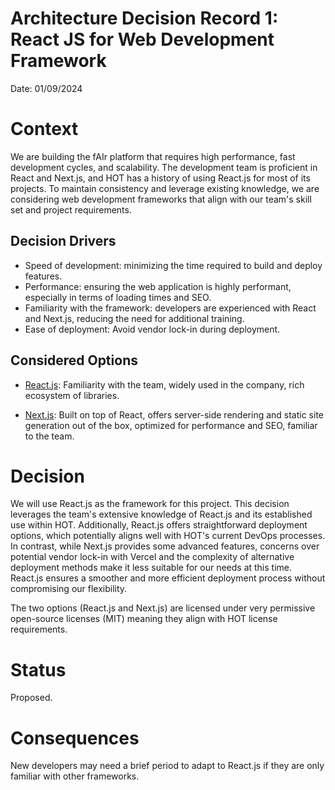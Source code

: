 # Architecture Decision Record 1: React JS for Web Development Framework

Date: 01/09/2024

# Context

We are building the fAIr platform that requires high performance, fast development cycles, and scalability. The development team is proficient in React and Next.js, and HOT has a history of using React.js for most of its projects. To maintain consistency and leverage existing knowledge, we are considering web development frameworks that align with our team's skill set and project requirements.

## Decision Drivers

- Speed of development: minimizing the time required to build and deploy features.
- Performance: ensuring the web application is highly performant, especially in terms of loading times and SEO.
- Familiarity with the framework: developers are experienced with React and Next.js, reducing the need for additional training.
- Ease of deployment: Avoid vendor lock-in during deployment.

## Considered Options

- [React.js](https://react.dev/): Familiarity with the team, widely used in the company, rich ecosystem of libraries.

- [Next.js](https://nextjs.org/): Built on top of React, offers server-side rendering and static site generation out of the box, optimized for performance and SEO, familiar to the team.

# Decision

We will use React.js as the framework for this project. This decision leverages the team's extensive knowledge of React.js and its established use within HOT. Additionally, React.js offers straightforward deployment options, which potentially aligns well with HOT's current DevOps processes. In contrast, while Next.js provides some advanced features, concerns over potential vendor lock-in with Vercel and the complexity of alternative deployment methods make it less suitable for our needs at this time. React.js ensures a smoother and more efficient deployment process without compromising our flexibility.

The two options (React.js and Next.js) are licensed under very permissive open-source licenses (MIT) meaning they align with HOT license requirements.

# Status

Proposed.

# Consequences

New developers may need a brief period to adapt to React.js if they are only familiar with other frameworks.
